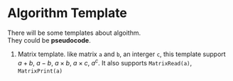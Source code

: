# Algorithm Template
There will be some templates about algoithm.	
They could be **pseudocode**.
1. Matrix template. like matrix `a` and `b`, an interger `c`, this template support $a + b$, $a - b$, $a \times b$, $a \times c$, $a^c$.	It also supports `MatrixRead(a)`, `MatrixPrint(a)`
